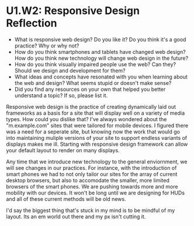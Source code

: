 # U1.W2: Responsive Design Reflection

* What is responsive web design? Do you like it?  Do you think it's a good practice? Why or why not?
* How do you think smartphones and tablets have changed web design? How do you think new technology will change web design in the future?
* How do you think visually impaired people use the web? Can they? Should we design and development for them?
* What ideas and concepts have resonated with you when learning about the web and design? What seems stupid or doesn't make sense?
* Did you find any resources on your own that helped you better understand a topic? If so, please list it.

Responsive web design is the practice of creating dynamically laid out frameworks as a basis for a site that will display well on a variety of media types.  How could you dislike that?  I've always wondered about the "m.example.com" sites that were tailored for mobile devices.  I figured there was a need for a seperate site, but knowing now the work that would go into maintaining muliple versions of your site to support endless variants of displays makes me ill.  Starting with responsive design framework can allow your default layout to render on many displays.  

Any time that we introduce new technology to the general enviornment, we will see changes in our practices.  For instance, with the introduction of smart phones we had to not only tailor our sites for the array of current desktop browsers, but also to accomodate the smaller, more limited browsers of the smart phones.  We are pushing towards more and more mobility with our devices.  It won't be long until we are designing for HUDs and all of these current methods will be old news.

I'd say the biggest thing that's stuck in my mind is to be mindful of my layout.  Its an em world out there and my px isn't cutting it.  